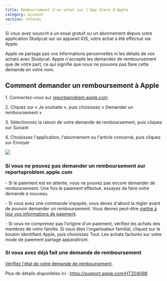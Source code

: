 ```yaml
---
title: Remboursement d'un achat sur l'App Store d'Apple
category: account
section: refunds 
---
```

Si vous avez souscrit à un essai gratuit ou un abonnement depuis votre application Studycat sur un appareil iOS, votre achat a été effectué via Apple.

Apple ne partage pas vos informations personnelles ni les détails de vos achats avec Studycat. Apple n'accepte les demandes de remboursement que de votre part, ce qui signifie que nous ne pouvons pas faire cette demande en votre nom.


## Comment demander un remboursement à Apple

1\. Connectez-vous sur [reportaproblem.apple.com](https://reportaproblem.apple.com/)

2\. Cliquez sur « Je souhaite », puis choisissez « Demander un remboursement »

3\. Sélectionnez la raison de votre demande de remboursement, puis cliquez sur Suivant

4\. Choisissez l'application, l'abonnement ou l'article concerné, puis cliquez sur Envoyer


​![](/attachments/token/EIRFxjZzzik6OVcPJeEE4MFaP/?name=ios14-iphone-12-pro-safari-report-a-problem.png)​


### Si vous ne pouvez pas demander un remboursement sur reportaproblem.apple.com

\- Si le paiement est en attente, vous ne pouvez pas encore demander de remboursement. Une fois le paiement effectué, essayez de faire votre demande à nouveau.

\- Si vous avez une commande impayée, vous devez d'abord la régler avant de pouvoir demander un remboursement. Vous devrez peut-être [mettre à jour vos informations de paiement](https://support.apple.com/kb/HT201266).

\- Si vous ne comprenez pas l'origine d'un paiement, vérifiez les achats des membres de votre famille. Si vous êtes l'organisateur familial, cliquez sur le bouton identifiant Apple, puis choisissez Tout. Les achats facturés sur votre mode de paiement partagé apparaîtront.


### Si vous avez déjà fait une demande de remboursement

[Vérifiez l'état de votre demande de remboursement](https://support.apple.com/kb/HT210904).


Plus de détails disponibles ici : <https://support.apple.com/HT204088>